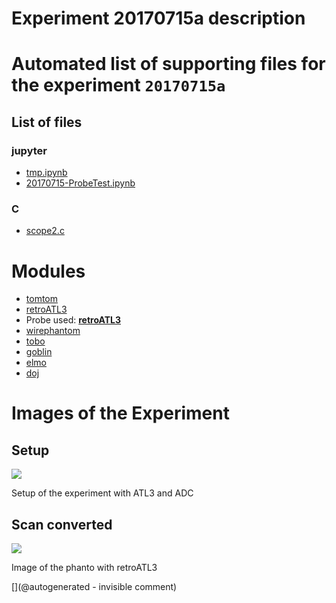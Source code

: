 # Experiment 20170715a description





# Automated list of supporting files for the __experiment `20170715a`__

## List of files

### jupyter

* [tmp.ipynb](/tmp.ipynb)
* [20170715-ProbeTest.ipynb](/elmo/data/20170715-ProbeTest.ipynb)


### C

* [scope2.c](/elmo/data/arduiprobe/scope2.c)





# Modules

* [tomtom](/retired/tomtom/)
* [retroATL3](/retroATL3/)
* Probe used: __[retroATL3](/include/probes/auto/retroATL3.md)__
* [wirephantom](/wirephantom/)
* [tobo](/retired/tobo/)
* [goblin](/goblin/)
* [elmo](/elmo/)
* [doj](/doj/)




# Images of the Experiment

## Setup

![](/elmo/images/20170717_210209.jpg)

Setup of the experiment with ATL3 and ADC

## Scan converted

![](/elmo/data/Imgs/probeX.png)

Image of the phanto with retroATL3










[](@autogenerated - invisible comment)